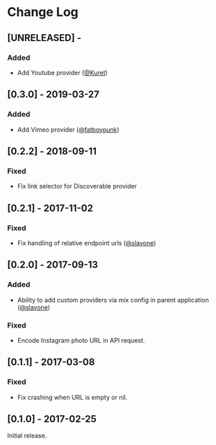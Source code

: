 # Change Log

## [UNRELEASED] -  
### Added
- Add Youtube provider ([@Kuret](https://github.com/Kuret))

## [0.3.0] - 2019-03-27
### Added
- Add Vimeo provider ([@fatboypunk](https://github.com/fatboypunk))

## [0.2.2] - 2018-09-11
### Fixed
- Fix link selector for Discoverable provider

## [0.2.1] - 2017-11-02
### Fixed
- Fix handling of relative endpoint urls ([@slavone](https://github.com/slavone))

## [0.2.0] - 2017-09-13
### Added
- Ability to add custom providers via mix config in parent application ([@slavone](https://github.com/slavone))

### Fixed
- Encode Instagram photo URL in API request.

## [0.1.1] - 2017-03-08
### Fixed
- Fix crashing when URL is empty or nil. 

## [0.1.0] - 2017-02-25

Initial release.
